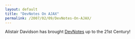 ```yaml
---
layout: default
title: "DevNotes On AJAX"
permalink: /2007/02/09/DevNotes-On-AJAX/
---
```


Alistair Davidson has brought <a href="http://instantbadger.blogspot.com/2007/02/devnotes-on-ajax.html" target="_blank">DevNotes</a> up to the 21st Century!